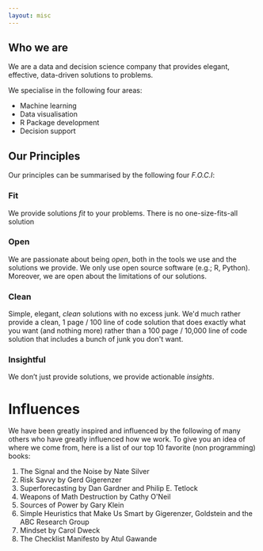 ```yaml
---
layout: misc
---
```


## Who we are

We are a data and decision science company that provides elegant, effective, data-driven solutions to problems.

We specialise in the following four areas:

- Machine learning
- Data visualisation
- R Package development
- Decision support

## Our Principles

Our principles can be summarised by the following four *F.O.C.I*:

### Fit

We provide solutions *fit* to your problems. There is no one-size-fits-all solution

### Open

We are passionate about being *open*, both in the tools we use and the solutions we provide. We only use open source software (e.g.; R, Python). Moreover, we are open about the limitations of our solutions.

### Clean

Simple, elegant, *clean* solutions with no excess junk. We'd much rather provide a clean, 1 page / 100 line of code solution that does exactly what you want (and nothing more) rather than a 100 page / 10,000 line of code solution that includes a bunch of junk you don't want.

### Insightful

We don’t just provide solutions, we provide actionable *insights*.

# Influences

We have been greatly inspired and influenced by the following of many others who have greatly influenced how we work. To give you an idea of where we come from, here is a list of our top 10 favorite (non programming) books:

1. The Signal and the Noise by Nate Silver
2. Risk Savvy by Gerd Gigerenzer
3. Superforecasting by Dan Gardner and Philip E. Tetlock
4. Weapons of Math Destruction by Cathy O'Neil
5. Sources of Power by Gary Klein
6. Simple Heuristics that Make Us Smart by Gigerenzer, Goldstein and the ABC Research Group
7. Mindset by Carol Dweck
8. The Checklist Manifesto by Atul Gawande
